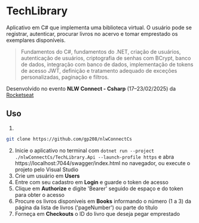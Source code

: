 # TechLibrary

Aplicativo em C# que implementa uma biblioteca virtual. O usuário pode se registrar, autenticar, procurar livros no acervo e tomar emprestado os exemplares disponíveis.

> Fundamentos do C#, fundamentos do .NET, criação de usuários, autenticação de usuários, criptografia
de senhas com BCrypt, banco de dados, integração com banco de dados, implementação de tokens de acesso JWT,
definição e tratamento adequado de exceções personalizadas, paginação e filtros.

Desenvolvido no evento <b>NLW Connect - Csharp</b> (17&ndash;23/02/2025) da [Rocketseat](https://github.com/rocketseat)

## Uso
1.
```bash
git clone https://github.com/gp208/nlwConnectCs
```
2. Inicie o aplicativo no terminal com `dotnet run --project ./nlwConnectCs/TechLibrary.Api --launch-profile https` e abra https://localhost:7044/swagger/index.html no
navegador, ou execute o projeto pelo Visual Studio
3. Crie um usuário em <b>Users</b>
4. Entre com seu cadastro em <b>Login</b> e guarde o token de acesso
5. Clique em <b>Authorize</b> e digite 'Bearer' seguido de espaço e do token para obter o acesso
6. Procure os livros disponíveis em <b>Books</b> informando o número (1 a 3) da página da lista de livros ('pageNumber') ou parte do título
7. Forneça em <b>Checkouts</b> o ID do livro que deseja pegar emprestado

